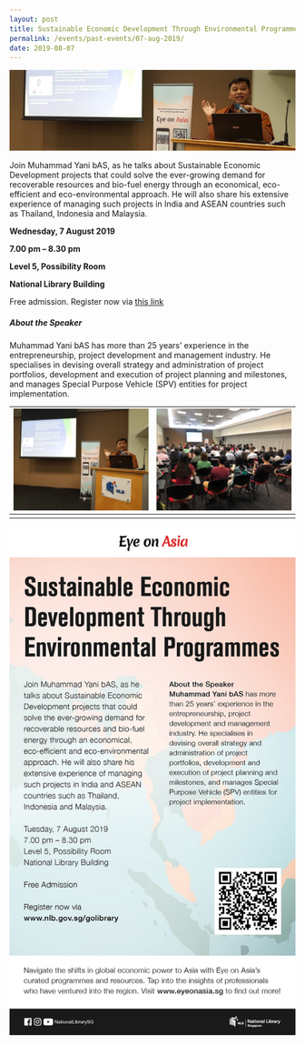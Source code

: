 ```yaml
---
layout: post
title: Sustainable Economic Development Through Environmental Programmes
permalink: /events/past-events/07-aug-2019/
date: 2019-08-07
---
```


<img src="\images\past-events\07-Aug-2019\banner.jpg" alt="07-Aug-2019 banner" style="width:800px;" />

Join Muhammad Yani bAS, as he talks about Sustainable Economic Development projects that could solve the ever-growing demand for recoverable resources and bio-fuel energy through an economical, eco-efficient and eco-environmental approach. He will also share his extensive experience of managing such projects in India and ASEAN countries such as Thailand, Indonesia and Malaysia.

**Wednesday, 7 August 2019**

**7.00 pm – 8.30 pm**

**Level 5, Possibility Room**

**National Library Building**

Free admission. Register now via [this link](https://go.gov.sg/eoa-sustainable-development)

##### **About the Speaker**

Muhammad Yani bAS has more than 25 years’ experience in the entrepreneurship, project development and management industry. He specialises in devising overall strategy and administration of project portfolios, development and execution of project planning and milestones, and manages Special Purpose Vehicle (SPV) entities for project implementation.

| <a href="\images\past-events\07-Aug-2019\image-1.jpg"><img src="\images\past-events\07-Aug-2019\image-1.jpg" style="width:350px;" /></a> | <a href="\images\past-events\07-Aug-2019\image-2.jpg"><img src="\images\past-events\07-Aug-2019\image-2.jpg" style="width:350px;" /></a> |
| ------------------------------------------------------------ | ------------------------------------------------------------ |
|                                                              |                                                              |

<img src="\images\past-events\07-Aug-2019\edm.jpg" style="width:650px;" />

